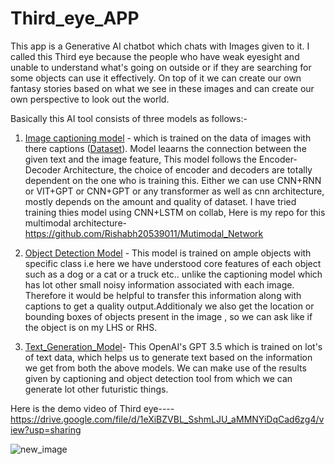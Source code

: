 # Third_eye_APP

This app is a Generative AI chatbot which chats with Images given to it. I called this Third eye because the 
people who have weak eyesight and unable to understand what's going on outside or if they are searching for some objects can use it effectively.
On top of it we can create our own fantasy stories based on what we see in these images and can create our own perspective to look out the world. 

Basically this AI tool consists of three models as follows:-
1. [Image captioning model](https://huggingface.co/Salesforce/blip-image-captioning-large) - which is trained on the data of images with there captions ([Dataset](https://www.kaggle.com/datasets/adityajn105/flickr8k)). Model leaarns the connection between the given text and the image feature, This model follows the Encoder-Decoder Architecture, the choice of encoder and decoders are totally dependent on the one who is training this. Either we can use CNN+RNN or VIT+GPT or CNN+GPT or any transformer as well as cnn architecture, mostly depends on the amount and quality of dataset. I have tried training thies model using CNN+LSTM on collab, Here is my repo for this multimodal architecture-
https://github.com/Rishabh20539011/Mutimodal_Network

2. [Object Detection Model](https://huggingface.co/facebook/detr-resnet-50) - This model is trained on ample objects with specific class i.e here we have understood core features of each object such as a dog or a cat or a truck etc.. unlike the captioning model which has lot other small noisy information associated with each image. Therefore it would be helpful to transfer this information along with captions to get a quality output.Additionaly we also get the location or bounding boxes of objects present in the image , so we can ask like if the object is on my LHS or RHS.

3. [Text_Generation_Model](https://openai.com/)- This OpenAI's GPT 3.5 which is trained on lot's of text data, which helps us to generate text based on the information we get from both the above models. We can make use of the results given by captioning and object detection tool from which we can generate lot other futuristic things.


Here is the demo video of Third eye---- https://drive.google.com/file/d/1eXiBZVBL_SshmLJU_aMMNYiDqCad6zg4/view?usp=sharing

![new_image](https://github.com/Rishabh20539011/Third_eye_APP/assets/101064926/425e0b53-3749-4dc1-86ae-b1b7cc150e96)



